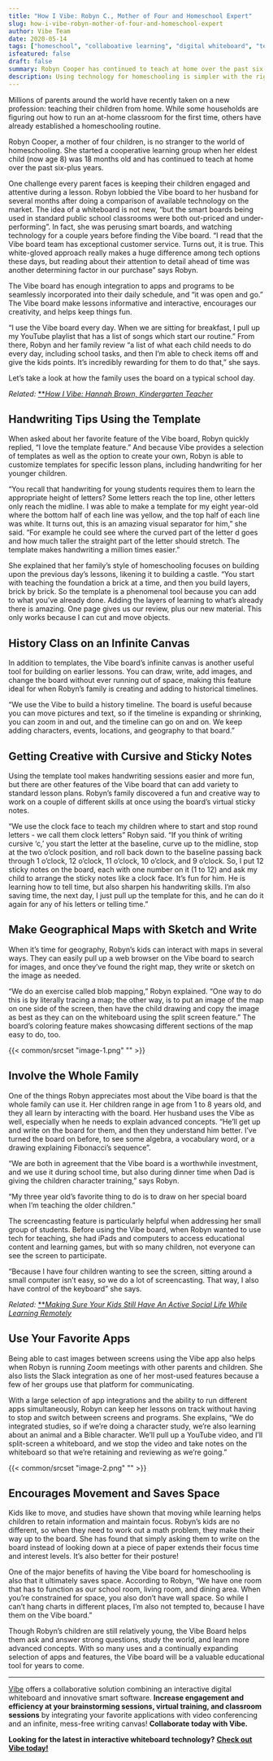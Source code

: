 ```yaml
---
title: "How I Vibe: Robyn C., Mother of Four and Homeschool Expert"
slug: how-i-vibe-robyn-mother-of-four-and-homeschool-expert
author: Vibe Team
date: 2020-05-14
tags: ["homeschool", "collaboative learning", "digital whiteboard", "teaching"]
isfeatured: false
draft: false
summary: Robyn Cooper has continued to teach at home over the past six-plus years. Now she is using Vibe for her homeschooling.
description: Using technology for homeschooling is simpler with the right tools. Learn how one family makes it work.
---
```




Millions of parents around the world have recently taken on a new profession: teaching their children from home. While some households are figuring out how to run an at-home classroom for the first time, others have already established a homeschooling routine.

Robyn Cooper, a mother of four children, is no stranger to the world of homeschooling. She started a cooperative learning group when her eldest child (now age 8) was 18 months old and has continued to teach at home over the past six-plus years.

One challenge every parent faces is keeping their children engaged and attentive during a lesson. Robyn lobbied the Vibe board to her husband for several months after doing a comparison of available technology on the market. The idea of a whiteboard is not new, “but the smart boards being used in standard public school classrooms were both out-priced and under-performing”. In fact, she was perusing smart boards, and watching technology for a couple years before finding the Vibe board. “I read that the Vibe board team has exceptional customer service. Turns out, it is true. This white-gloved approach really makes a huge difference among tech options these days, but reading about their attention to detail ahead of time was another determining factor in our purchase” says Robyn.

The Vibe board has enough integration to apps and programs to be seamlessly incorporated into their daily schedule, and “it was open and go.” The Vibe board make lessons informative and interactive, encourages our creativity, and helps keep things fun.

“I use the Vibe board every day. When we are sitting for breakfast, I pull up my YouTube playlist that has a list of songs which start our routine.” From there, Robyn and her family review “a list of what each child needs to do every day, including school tasks, and then I’m able to check items off and give the kids points. It’s incredibly rewarding for them to do that,” she says.

Let’s take a look at how the family uses the board on a typical school day.

*Related:* [**](https://vibe.us/blog/8-ways-to-brainstorm-with-remote-workers/)[*How I Vibe: Hannah Brown, Kindergarten Teacher*](https://vibe.us/blog/how-i-vibe-hannah-brown-kindergarten-teacher/)


## Handwriting Tips Using the Template

When asked about her favorite feature of the Vibe board, Robyn quickly replied, “I love the template feature.” And because Vibe provides a selection of templates as well as the option to create your own, Robyn is able to customize templates for specific lesson plans, including handwriting for her younger children.

“You recall that handwriting for young students requires them to learn the appropriate height of letters? Some letters reach the top line, other letters only reach the midline. I was able to make a template for my eight year-old where the bottom half of each line was yellow, and the top half of each line was white. It turns out, this is an amazing visual separator for him,” she said. “For example he could see where the curved part of the letter d goes and how much taller the straight part of the letter should stretch. The template makes handwriting a million times easier.”

She explained that her family’s style of homeschooling focuses on building upon the previous day’s lessons, likening it to building a castle. “You start with teaching the foundation a brick at a time, and then you build layers, brick by brick. So the template is a phenomenal tool because you can add to what you’ve already done. Adding the layers of learning to what’s already there is amazing. One page gives us our review, plus our new material. This only works because I can cut and move objects.






## History Class on an Infinite Canvas

In addition to templates, the Vibe board’s infinite canvas is another useful tool for building on earlier lessons. You can draw, write, add images, and change the board without ever running out of space, making this feature ideal for when Robyn’s family is creating and adding to historical timelines.

“We use the Vibe to build a history timeline. The board is useful because you can move pictures and text, so if the timeline is expanding or shrinking, you can zoom in and out, and the timeline can go on and on. We keep adding characters, events, locations, and geography to that board.”


## Getting Creative with Cursive and Sticky Notes 

Using the template tool makes handwriting sessions easier and more fun, but there are other features of the Vibe board that can add variety to standard lesson plans. Robyn’s family discovered a fun and creative way to work on a couple of different skills at once using the board’s virtual sticky notes.

“We use the clock face to teach my children where to start and stop round letters - we call them clock letters” Robyn said. “If you think of writing cursive ‘c,’ you start the letter at the baseline, curve up to the midline, stop at the two o’clock position, and roll back down to the baseline passing back through 1 o’clock, 12 o’clock, 11 o’clock, 10 o’clock, and 9 o’clock. So, I put 12 sticky notes on the board, each with one number on it (1 to 12) and ask my child to arrange the sticky notes like a clock face. It’s fun for him. He is learning how to tell time, but also sharpen his handwriting skills. I’m also saving time, the next day, I just pull up the template for this, and he can do it again for any of his letters or telling time.”


## Make Geographical Maps with Sketch and Write

When it’s time for geography, Robyn’s kids can interact with maps in several ways. They can easily pull up a web browser on the Vibe board to search for images, and once they’ve found the right map, they write or sketch on the image as needed.

“We do an exercise called blob mapping,” Robyn explained. “One way to do this is by literally tracing a map; the other way, is to put an image of the map on one side of the screen, then have the child drawing and copy the image as best as they can on the whiteboard using the split screen feature.” The board’s coloring feature makes showcasing different sections of the map easy to do, too.

{{< common/srcset "image-1.png" "" >}}



## Involve the Whole Family

One of the things Robyn appreciates most about the Vibe board is that the whole family can use it. Her children range in age from 1 to 8 years old, and they all learn by interacting with the board. Her husband uses the Vibe as well, especially when he needs to explain advanced concepts. “He’ll get up and write on the board for them, and then they understand him better. I’ve turned the board on before, to see some algebra, a vocabulary word, or a drawing explaining Fibonacci’s sequence”.

“We are both in agreement that the Vibe board is a worthwhile investment, and we use it during school time, but also during dinner time when Dad is giving the children character training,” says Robyn.

“My three year old’s favorite thing to do is to draw on her special board when I’m teaching the older children.”

The screencasting feature is particularly helpful when addressing her small group of students. Before using the Vibe board, when Robyn wanted to use tech for teaching, she had iPads and computers to access educational content and learning games, but with so many children, not everyone can see the screen to participate.

“Because I have four children wanting to see the screen, sitting around a small computer isn’t easy, so we do a lot of screencasting. That way, I also have control of the keyboard” she says.

*Related:* [**](https://vibe.us/blog/8-ways-to-brainstorm-with-remote-workers/)[*Making Sure Your Kids Still Have An Active Social Life While Learning Remotely*](https://vibe.us/blog/making-sure-your-kids-still-have-an-active-social-life-while-learning-remotely/)


## Use Your Favorite Apps

Being able to cast images between screens using the Vibe app also helps when Robyn is running Zoom meetings with other parents and children. She also lists the Slack integration as one of her most-used features because a few of her groups use that platform for communicating.

With a large selection of app integrations and the ability to run different apps simultaneously, Robyn can keep her lessons on track without having to stop and switch between screens and programs. She explains, “We do integrated studies, so if we’re doing a character study, we’re also learning about an animal and a Bible character. We’ll pull up a YouTube video, and I’ll split-screen a whiteboard, and we stop the video and take notes on the whiteboard so that we’re retaining and reviewing as we’re going.”


{{< common/srcset "image-2.png" "" >}}



## Encourages Movement and Saves Space 

Kids like to move, and studies have shown that moving while learning helps children to retain information and maintain focus. Robyn’s kids are no different, so when they need to work out a math problem, they make their way up to the board. She has found that simply asking them to write on the board instead of looking down at a piece of paper extends their focus time and interest levels. It’s also better for their posture!

One of the major benefits of having the Vibe board for homeschooling is also that it ultimately saves space. According to Robyn, “We have one room that has to function as our school room, living room, and dining area. When you’re constrained for space, you also don’t have wall space. So while I can’t hang charts in different places, I’m also not tempted to, because I have them on the Vibe board.”

Though Robyn’s children are still relatively young, the Vibe Board helps them ask and answer strong questions, study the world, and learn more advanced concepts. With so many uses and a continually expanding selection of apps and features, the Vibe board will be a valuable educational tool for years to come.



----------

[Vibe](https://vibe.us/) offers a collaborative solution combining an interactive digital whiteboard and innovative smart software. **Increase engagement and efficiency at your brainstorming sessions, virtual training, and classroom sessions** by integrating your favorite applications with video conferencing and an infinite, mess-free writing canvas! **Collaborate today with Vibe.**

**Looking for the latest in interactive whiteboard technology?** [**Check out Vibe today!**](https://vibe.us/order/)
